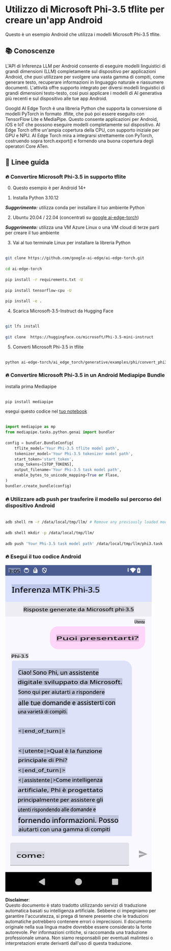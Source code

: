 # **Utilizzo di Microsoft Phi-3.5 tflite per creare un'app Android**

Questo è un esempio Android che utilizza i modelli Microsoft Phi-3.5 tflite.

## **📚 Conoscenze**

L'API di Inferenza LLM per Android consente di eseguire modelli linguistici di grandi dimensioni (LLM) completamente sul dispositivo per applicazioni Android, che puoi utilizzare per svolgere una vasta gamma di compiti, come generare testo, recuperare informazioni in linguaggio naturale e riassumere documenti. L'attività offre supporto integrato per diversi modelli linguistici di grandi dimensioni testo-testo, così puoi applicare i modelli di AI generativa più recenti e sul dispositivo alle tue app Android.

Googld AI Edge Torch è una libreria Python che supporta la conversione di modelli PyTorch in formato .tflite, che può poi essere eseguito con TensorFlow Lite e MediaPipe. Questo consente applicazioni per Android, iOS e IoT che possono eseguire modelli completamente sul dispositivo. AI Edge Torch offre un'ampia copertura della CPU, con supporto iniziale per GPU e NPU. AI Edge Torch mira a integrarsi strettamente con PyTorch, costruendo sopra torch.export() e fornendo una buona copertura degli operatori Core ATen.

## **🪬 Linee guida**

### **🔥 Convertire Microsoft Phi-3.5 in supporto tflite**

0. Questo esempio è per Android 14+

1. Installa Python 3.10.12

***Suggerimento:*** utilizza conda per installare il tuo ambiente Python

2. Ubuntu 20.04 / 22.04 (concentrati su [google ai-edge-torch](https://github.com/google-ai-edge/ai-edge-torch))

***Suggerimento:*** utilizza una VM Azure Linux o una VM cloud di terze parti per creare il tuo ambiente

3. Vai al tuo terminale Linux per installare la libreria Python 

```bash

git clone https://github.com/google-ai-edge/ai-edge-torch.git

cd ai-edge-torch

pip install -r requirements.txt -U 

pip install tensorflow-cpu -U

pip install -e .

```

4. Scarica Microsoft-3.5-Instruct da Hugging Face

```bash

git lfs install

git clone  https://huggingface.co/microsoft/Phi-3.5-mini-instruct

```

5. Converti Microsoft Phi-3.5 in tflite

```bash

python ai-edge-torch/ai_edge_torch/generative/examples/phi/convert_phi3_to_tflite.py --checkpoint_path  Your Microsoft Phi-3.5-mini-instruct path --tflite_path Your Microsoft Phi-3.5-mini-instruct tflite path  --prefill_seq_len 1024 --kv_cache_max_len 1280 --quantize True

```

### **🔥 Convertire Microsoft Phi-3.5 in un Android Mediapipe Bundle**

installa prima Mediapipe

```bash

pip install mediapipe

```

esegui questo codice nel [tuo notebook](../../../../../../code/09.UpdateSamples/Aug/Android/convert/convert_phi.ipynb)

```python

import mediapipe as mp
from mediapipe.tasks.python.genai import bundler

config = bundler.BundleConfig(
    tflite_model='Your Phi-3.5 tflite model path',
    tokenizer_model='Your Phi-3.5 tokenizer model path',
    start_token='start_token',
    stop_tokens=[STOP_TOKENS],
    output_filename='Your Phi-3.5 task model path',
    enable_bytes_to_unicode_mapping=True or Flase,
)
bundler.create_bundle(config)

```

### **🔥 Utilizzare adb push per trasferire il modello sul percorso del dispositivo Android**

```bash

adb shell rm -r /data/local/tmp/llm/ # Remove any previously loaded models

adb shell mkdir -p /data/local/tmp/llm/

adb push 'Your Phi-3.5 task model path' /data/local/tmp/llm/phi3.task

```

### **🔥 Esegui il tuo codice Android**

![demo](../../../../../../translated_images/demo.8981711efb5a9cee5dcd835f66b3b31b94b4f3e527300e15a98a0d48863b9fbd.it.png)

**Disclaimer**:  
Questo documento è stato tradotto utilizzando servizi di traduzione automatica basati su intelligenza artificiale. Sebbene ci impegniamo per garantire l'accuratezza, si prega di tenere presente che le traduzioni automatiche potrebbero contenere errori o imprecisioni. Il documento originale nella sua lingua madre dovrebbe essere considerato la fonte autorevole. Per informazioni critiche, si raccomanda una traduzione professionale umana. Non siamo responsabili per eventuali malintesi o interpretazioni errate derivanti dall'uso di questa traduzione.